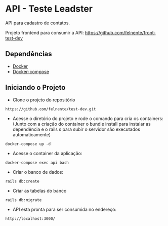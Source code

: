 # API - Teste Leadster

API para cadastro de contatos.

Projeto frontend para consumir a API: https://github.com/felnente/front-test-dev

## Dependências

- [Docker](http://docs.docker.com/engine/installation/)
- [Docker-compose](https://docs.docker.com/compose/)

## Iniciando o Projeto

- Clone o projeto do repositório
 
`https://github.com/felnente/test-dev.git`

- Acesse o diretório do projeto e rode o comando para cria os containers:
(Junto com a criação do container o bundle install para instalar as dependência e o rails s para subir o 
servidor são executados automaticamente)

`docker-compose up -d`

- Acesse o container da aplicação:

`docker-compose exec api bash`

- Criar o banco de dados:

`rails db:create`

- Criar as tabelas do banco

`rails db:migrate`

- API esta pronta para ser consumida no endereço:

`http://localhost:3000/`